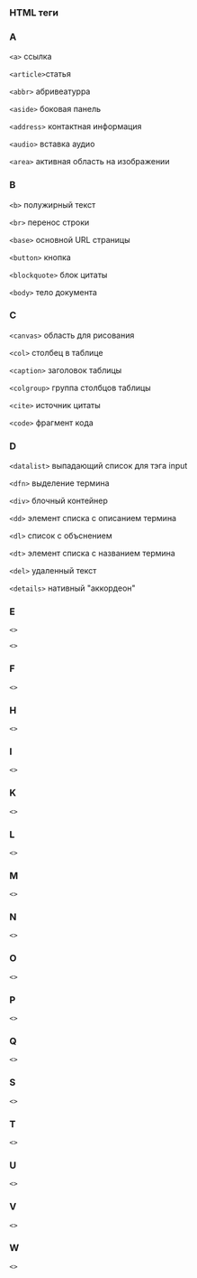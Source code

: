 ### HTML теги

### A

`<a>` ссылка

`<article>`статья 

`<abbr>` абривеатурра 

`<aside>` боковая панель

`<address>` контактная информация

`<audio>` вставка аудио

`<area>` активная область на изображении

### B

`<b>` полужирный текст

`<br>` перенос строки

`<base>` основной URL страницы 

`<button>` кнопка

`<blockquote>` блок цитаты

`<body>` тело документа

### C

`<canvas>` область для рисования

`<col>` столбец в таблице

`<caption>` заголовок таблицы

`<colgroup>` группа столбцов таблицы

`<cite>` источник цитаты

`<code>` фрагмент кода

### D

`<datalist>` выпадающий список для тэга input

`<dfn>` выделение термина

`<div>` блочный контейнер

`<dd>` элемент списка с описанием термина

`<dl>` список с объснением 

`<dt>` элемент списка с названием термина

`<del>` удаленный текст 

`<details>` нативный "аккордеон"

### E

`<>`

`<>`

### F

`<>`

### H

`<>`

### I

`<>`

### K

`<>`

### L

`<>`

### M

`<>`

### N

`<>`

### O

`<>`

### P

`<>`

### Q

`<>`

### S

`<>`

### T

`<>`

### U

`<>`

### V

`<>`

### W

`<>`





